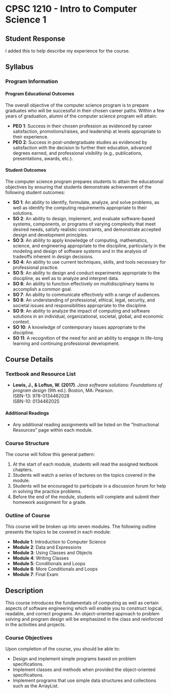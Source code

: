 # CPSC 1210 - Intro to Computer Science 1

## Student Response
I added this to help describe my experience for the course.

## Syllabus

### Program Information

#### Program Educational Outcomes
The overall objective of the computer science program is to prepare graduates who will be successful in their chosen career paths. Within a few years of graduation, alumni of the computer science program will attain:

- **PEO 1**: Success in their chosen profession as evidenced by career satisfaction, promotions/raises, and leadership at levels appropriate to their experience.
- **PEO 2**: Success in post-undergraduate studies as evidenced by satisfaction with the decision to further their education, advanced degrees earned, and professional visibility (e.g., publications, presentations, awards, etc.).

#### Student Outcomes
The computer science program prepares students to attain the educational objectives by ensuring that students demonstrate achievement of the following student outcomes:

- **SO 1**: An ability to identify, formulate, analyze, and solve problems, as well as identify the computing requirements appropriate to their solutions.
- **SO 2**: An ability to design, implement, and evaluate software-based systems, components, or programs of varying complexity that meet desired needs, satisfy realistic constraints, and demonstrate accepted design and development principles.
- **SO 3**: An ability to apply knowledge of computing, mathematics, science, and engineering appropriate to the discipline, particularly in the modeling and design of software systems and in the analysis of tradeoffs inherent in design decisions.
- **SO 4**: An ability to use current techniques, skills, and tools necessary for professional practice.
- **SO 5**: An ability to design and conduct experiments appropriate to the discipline, as well as to analyze and interpret data.
- **SO 6**: An ability to function effectively on multidisciplinary teams to accomplish a common goal.
- **SO 7**: An ability to communicate effectively with a range of audiences.
- **SO 8**: An understanding of professional, ethical, legal, security, and societal issues and responsibilities appropriate to the discipline.
- **SO 9**: An ability to analyze the impact of computing and software solutions in an individual, organizational, societal, global, and economic context.
- **SO 10**: A knowledge of contemporary issues appropriate to the discipline.
- **SO 11**: A recognition of the need for and an ability to engage in life-long learning and continuing professional development.

## Course Details

### Textbook and Resource List


- **Lewis, J., & Loftus, W. (2017)**. *Java software solutions: Foundations of program design* (9th ed.). Boston, MA: Pearson.  
  ISBN-13: 978-0134462028  
  ISBN-10: 0134462025

#### Additional Readings
- Any additional reading assignments will be listed on the “Instructional Resources” page within each module.

### Course Structure
The course will follow this general pattern:

1. At the start of each module, students will read the assigned textbook chapters.
2. Students will watch a series of lectures on the topics covered in the module.
3. Students will be encouraged to participate in a discussion forum for help in solving the practice problems.
4. Before the end of the module, students will complete and submit their homework assignment for a grade.

### Outline of Course
This course will be broken up into seven modules. The following outline presents the topics to be covered in each module:

- **Module 1**: Introduction to Computer Science
- **Module 2**: Data and Expressions
- **Module 3**: Using Classes and Objects
- **Module 4**: Writing Classes
- **Module 5**: Conditionals and Loops
- **Module 6**: More Conditionals and Loops
- **Module 7**: Final Exam

## Description
This course introduces the fundamentals of computing as well as certain aspects of software engineering which will enable you to construct logical, readable, and correct programs. An object-oriented approach to problem solving and program design will be emphasized in the class and reinforced in the activities and projects.

### Course Objectives
Upon completion of the course, you should be able to:

- Design and implement simple programs based on problem specifications.
- Implement classes and methods when provided the object-oriented specifications.
- Implement programs that use simple data structures and collections such as the ArrayList.
